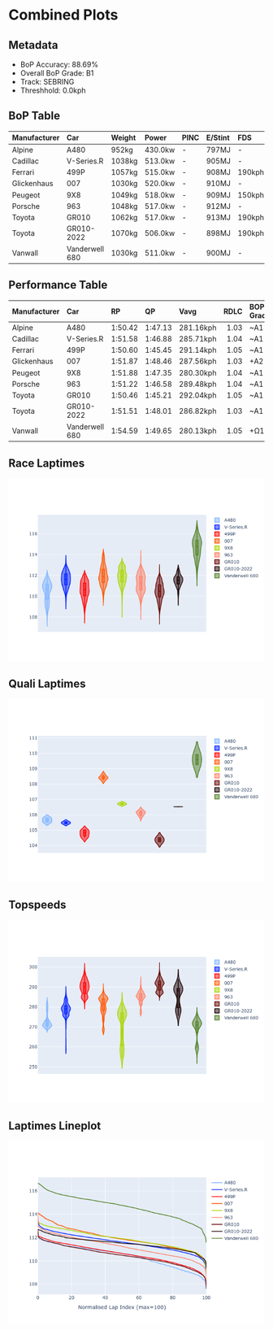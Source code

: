 # Combined Plots

## Metadata

- BoP Accuracy: 88.69%
- Overall BoP Grade: B1
- Track: SEBRING
- Threshhold: 0.0kph

## BoP Table
| Manufacturer   | Car            | Weight   | Power   | PINC   | E/Stint   | FDS    | RDP    | QDP    | TDP    |
|:---------------|:---------------|:---------|:--------|:-------|:----------|:-------|:-------|:-------|:-------|
| Alpine         | A480           | 952kg    | 430.0kw | -      | 797MJ     | -      | 54.51% | 76.19% | 54.04% |
| Cadillac       | V-Series.R     | 1038kg   | 513.0kw | -      | 905MJ     | -      | 47.80% | 56.73% | 19.63% |
| Ferrari        | 499P           | 1057kg   | 515.0kw | -      | 908MJ     | 190kph | 53.02% | 42.32% | 9.88%  |
| Glickenhaus    | 007            | 1030kg   | 520.0kw | -      | 910MJ     | -      | 46.49% | 46.07% | 47.78% |
| Peugeot        | 9X8            | 1049kg   | 518.0kw | -      | 909MJ     | 150kph | 54.07% | 57.08% | 10.80% |
| Porsche        | 963            | 1048kg   | 517.0kw | -      | 912MJ     | -      | 50.87% | 45.25% | 30.77% |
| Toyota         | GR010          | 1062kg   | 517.0kw | -      | 913MJ     | 190kph | 52.43% | 57.12% | 12.82% |
| Toyota         | GR010-2022     | 1070kg   | 506.0kw | -      | 898MJ     | 190kph | 53.48% | 69.44% | 7.86%  |
| Vanwall        | Vanderwell 680 | 1030kg   | 511.0kw | -      | 900MJ     | -      | 53.41% | 56.28% | 29.85% |

## Performance Table
| Manufacturer   | Car            | RP      | QP      | Vavg      |   RDLC | BOP-Grade   | Match   |
|:---------------|:---------------|:--------|:--------|:----------|-------:|:------------|:--------|
| Alpine         | A480           | 1:50.42 | 1:47.13 | 281.16kph |   1.03 | ~A1         | 95.24%  |
| Cadillac       | V-Series.R     | 1:51.58 | 1:46.88 | 285.71kph |   1.04 | ~A1         | 99.91%  |
| Ferrari        | 499P           | 1:50.60 | 1:45.45 | 291.14kph |   1.05 | ~A1         | 98.13%  |
| Glickenhaus    | 007            | 1:51.87 | 1:48.46 | 287.56kph |   1.03 | +A2         | 93.12%  |
| Peugeot        | 9X8            | 1:51.88 | 1:47.35 | 280.30kph |   1.04 | ~A1         | 99.94%  |
| Porsche        | 963            | 1:51.22 | 1:46.58 | 289.48kph |   1.04 | ~A1         | 99.83%  |
| Toyota         | GR010          | 1:50.46 | 1:45.21 | 292.04kph |   1.05 | ~A1         | 98.06%  |
| Toyota         | GR010-2022     | 1:51.51 | 1:48.01 | 286.82kph |   1.03 | ~A1         | 100.00% |
| Vanwall        | Vanderwell 680 | 1:54.59 | 1:49.65 | 280.13kph |   1.05 | +Ω1         | 13.99%  |

## Race Laptimes
![Race Laptimes](images/race_violin.png)

## Quali Laptimes
![Quali Laptimes](images/quali_violin.png)

## Topspeeds
![Topspeeds](images/topspeed_violin.png)

## Laptimes Lineplot
![Laptimes Lineplot](images/laptime_line.png)


